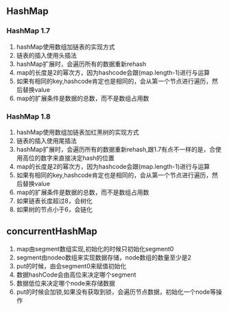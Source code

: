## HashMap
### HashMap 1.7
  1. hashMap使用数组加链表的实现方式
  2. 链表的插入使用头插法
  3. hashMap扩展时，会遍历所有的数据重新rehash
  4. map的长度是2的幂次方，因为hashcode会跟(map.length-1)进行与运算
  5. 如果有相同的key,hashcode肯定也是相同的，会从第一个节点进行遍历，然后替换value
  6. map的扩展条件是数据的总数，而不是数组占用数

### HashMap 1.8
  1. hashMap使用数组加链表加红黑树的实现方式
  2. 链表的插入使用尾插法
  3. hashMap扩展时，会遍历所有的数据重新rehash,跟1.7有点不一样的是，合使用高位的数字来直接决定hash的位置
  4. map的长度是2的幂次方，因为hashcode会跟(map.length-1)进行与运算
  5. 如果有相同的key,hashcode肯定也是相同的，会从第一个节点进行遍历，然后替换value
  7. map的扩展条件是数据的总数，而不是数组占用数
  8. 如果链表长度超过8，会树化
  9. 如果树的节点小于6，会链化
  
## concurrentHashMap
  1. map由segment数组实现,初始化的时候只初始化segment0
  2. segment由nodeo数组来实现数据存储，node数组的数量至少是2
  3. put的时候，由会segment0来赋值初始化
  4. 数据hashCode会由高位来决定哪个segment
  5. 数据低位来决定哪个node来存储数据
  6. put的时候会加锁,如果没有获取到锁，会遍历节点数据，初始化一个node等操作